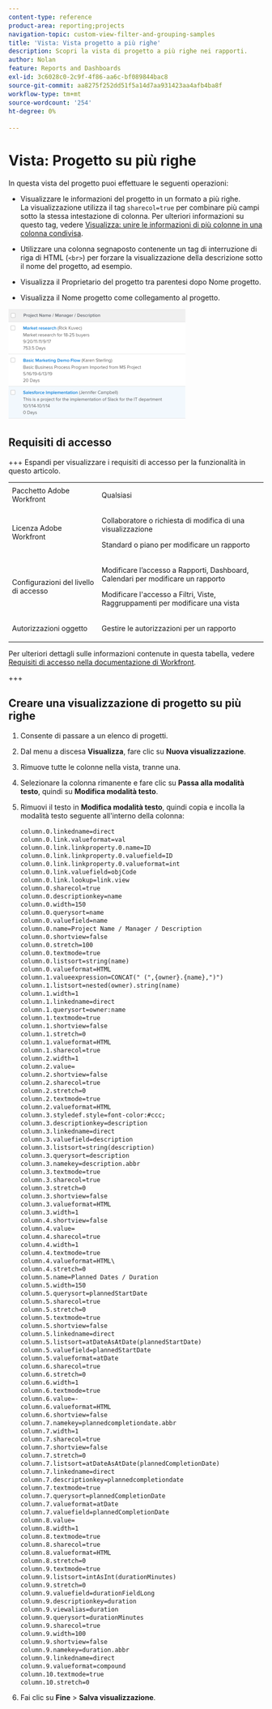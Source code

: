 ```yaml
---
content-type: reference
product-area: reporting;projects
navigation-topic: custom-view-filter-and-grouping-samples
title: 'Vista: Vista progetto a più righe'
description: Scopri la vista di progetto a più righe nei rapporti.
author: Nolan
feature: Reports and Dashboards
exl-id: 3c6028c0-2c9f-4f86-aa6c-bf089844bac8
source-git-commit: aa8275f252dd51f5a14d7aa931423aa4afb4ba8f
workflow-type: tm+mt
source-wordcount: '254'
ht-degree: 0%

---
```


# Vista: Progetto su più righe

<!--Audited: 11/2024-->

In questa vista del progetto puoi effettuare le seguenti operazioni:

* Visualizzare le informazioni del progetto in un formato a più righe.\
  La visualizzazione utilizza il tag `sharecol=true` per combinare più campi sotto la stessa intestazione di colonna. Per ulteriori informazioni su questo tag, vedere [Visualizza: unire le informazioni di più colonne in una colonna condivisa](../../../reports-and-dashboards/reports/custom-view-filter-grouping-samples/view-merge-columns.md).

* Utilizzare una colonna segnaposto contenente un tag di interruzione di riga di HTML (`<br>`) per forzare la visualizzazione della descrizione sotto il nome del progetto, ad esempio.
* Visualizza il Proprietario del progetto tra parentesi dopo Nome progetto.
* Visualizza il Nome progetto come collegamento al progetto.

![Riga di progetto con visualizzazione in pila](assets/project-multi-row-stacked-view-350x219.png)

## Requisiti di accesso

+++ Espandi per visualizzare i requisiti di accesso per la funzionalità in questo articolo.

<table style="table-layout:auto"> 
 <col> 
 <col> 
 <tbody> 
  <tr> 
   <td role="rowheader">Pacchetto Adobe Workfront</td> 
   <td> <p>Qualsiasi</p> </td> 
  </tr> 
  <tr> 
   <td role="rowheader">Licenza Adobe Workfront</td> 
   <td> 
   <p>Collaboratore o richiesta di modifica di una visualizzazione </p>
   <p>Standard o piano per modificare un rapporto</p>
  </tr> 
  <tr> 
   <td role="rowheader">Configurazioni del livello di accesso</td> 
   <td> <p>Modificare l’accesso a Rapporti, Dashboard, Calendari per modificare un rapporto</p> <p>Modificare l'accesso a Filtri, Viste, Raggruppamenti per modificare una vista</p> </td> 
  </tr> 
  <tr> 
   <td role="rowheader">Autorizzazioni oggetto</td> 
   <td> <p>Gestire le autorizzazioni per un rapporto</p>  </td> 
  </tr> 
 </tbody> 
</table>

Per ulteriori dettagli sulle informazioni contenute in questa tabella, vedere [Requisiti di accesso nella documentazione di Workfront](/help/quicksilver/administration-and-setup/add-users/access-levels-and-object-permissions/access-level-requirements-in-documentation.md).

+++

## Creare una visualizzazione di progetto su più righe

1. Consente di passare a un elenco di progetti.
1. Dal menu a discesa **Visualizza**, fare clic su **Nuova visualizzazione**.
1. Rimuove tutte le colonne nella vista, tranne una.
1. Selezionare la colonna rimanente e fare clic su **Passa alla modalità testo**, quindi su **Modifica modalità testo**.
1. Rimuovi il testo in **Modifica modalità testo**, quindi copia e incolla la modalità testo seguente all&#39;interno della colonna:

   ```
   column.0.linkedname=direct
   column.0.link.valueformat=val
   column.0.link.linkproperty.0.name=ID
   column.0.link.linkproperty.0.valuefield=ID
   column.0.link.linkproperty.0.valueformat=int
   column.0.link.valuefield=objCode
   column.0.link.lookup=link.view
   column.0.sharecol=true
   column.0.descriptionkey=name
   column.0.width=150
   column.0.querysort=name
   column.0.valuefield=name
   column.0.name=Project Name / Manager / Description
   column.0.shortview=false
   column.0.stretch=100
   column.0.textmode=true
   column.0.listsort=string(name)
   column.0.valueformat=HTML
   column.1.valueexpression=CONCAT(" (",{owner}.{name},")")
   column.1.listsort=nested(owner).string(name)
   column.1.width=1
   column.1.linkedname=direct
   column.1.querysort=owner:name
   column.1.textmode=true
   column.1.shortview=false
   column.1.stretch=0
   column.1.valueformat=HTML
   column.1.sharecol=true
   column.2.width=1
   column.2.value=
   column.2.shortview=false
   column.2.sharecol=true
   column.2.stretch=0
   column.2.textmode=true
   column.2.valueformat=HTML
   column.3.styledef.style=font-color:#ccc;
   column.3.descriptionkey=description
   column.3.linkedname=direct
   column.3.valuefield=description
   column.3.listsort=string(description)
   column.3.querysort=description
   column.3.namekey=description.abbr
   column.3.textmode=true
   column.3.sharecol=true
   column.3.stretch=0
   column.3.shortview=false
   column.3.valueformat=HTML
   column.3.width=1
   column.4.shortview=false
   column.4.value=
   column.4.sharecol=true
   column.4.width=1
   column.4.textmode=true
   column.4.valueformat=HTML\
   column.4.stretch=0
   column.5.name=Planned Dates / Duration
   column.5.width=150
   column.5.querysort=plannedStartDate
   column.5.sharecol=true
   column.5.stretch=0
   column.5.textmode=true
   column.5.shortview=false
   column.5.linkedname=direct
   column.5.listsort=atDateAsAtDate(plannedStartDate)
   column.5.valuefield=plannedStartDate
   column.5.valueformat=atDate
   column.6.sharecol=true
   column.6.stretch=0
   column.6.width=1
   column.6.textmode=true
   column.6.value=-
   column.6.valueformat=HTML
   column.6.shortview=false
   column.7.namekey=plannedcompletiondate.abbr
   column.7.width=1
   column.7.sharecol=true
   column.7.shortview=false
   column.7.stretch=0
   column.7.listsort=atDateAsAtDate(plannedCompletionDate)
   column.7.linkedname=direct
   column.7.descriptionkey=plannedcompletiondate
   column.7.textmode=true
   column.7.querysort=plannedCompletionDate
   column.7.valueformat=atDate
   column.7.valuefield=plannedCompletionDate
   column.8.value=
   column.8.width=1
   column.8.textmode=true
   column.8.sharecol=true
   column.8.valueformat=HTML
   column.8.stretch=0
   column.9.textmode=true
   column.9.listsort=intAsInt(durationMinutes)
   column.9.stretch=0
   column.9.valuefield=durationFieldLong
   column.9.descriptionkey=duration
   column.9.viewalias=duration
   column.9.querysort=durationMinutes
   column.9.sharecol=true
   column.9.width=100
   column.9.shortview=false
   column.9.namekey=duration.abbr
   column.9.linkedname=direct
   column.9.valueformat=compound
   column.10.textmode=true
   column.10.stretch=0
   ```


1. Fai clic su **Fine** > **Salva visualizzazione**.
